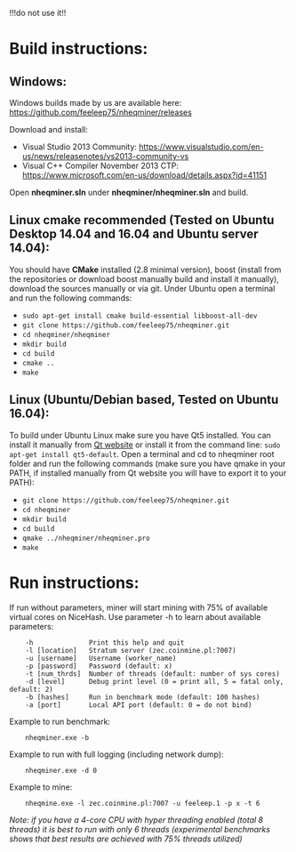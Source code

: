



!!!do not use it!!

# Build instructions:

## Windows:

Windows builds made by us are available here: https://github.com/feeleep75/nheqminer/releases

Download and install:
- Visual Studio 2013 Community: https://www.visualstudio.com/en-us/news/releasenotes/vs2013-community-vs
- Visual C++ Compiler November 2013 CTP: https://www.microsoft.com/en-us/download/details.aspx?id=41151

Open **nheqminer.sln** under **nheqminer/nheqminer.sln** and build.

## Linux cmake **recommended** (Tested on Ubuntu Desktop 14.04 and 16.04 and Ubuntu server 14.04):
You should have **CMake** installed (2.8 minimal version), boost (install from the repositories or download boost manually build and install it manually), download the sources manually or via git. 
Under Ubuntu open a terminal and run the following commands:
  - `sudo apt-get install cmake build-essential libboost-all-dev`
  - `git clone https://github.com/feeleep75/nheqminer.git`
  - `cd nheqminer/nheqminer`
  - `mkdir build`
  - `cd build`
  - `cmake ..`
  - `make`


## Linux (Ubuntu/Debian based, Tested on Ubuntu 16.04):
To build under Ubuntu Linux make sure you have Qt5 installed. You can install it manually from [Qt website](https://www.qt.io/) or install it from the command line: `sudo apt-get install qt5-default`.
Open a terminal and cd to nheqminer root folder and run the following commands (make sure you have qmake in your PATH, if installed manually from Qt website you will have to export it to your PATH):
  - `git clone https://github.com/feeleep75/nheqminer.git`
  - `cd nheqminer`
  - `mkdir build`
  - `cd build`
  - `qmake ../nheqminer/nheqminer.pro`
  - `make`
  

# Run instructions:

If run without parameters, miner will start mining with 75% of available virtual cores on NiceHash. Use parameter -h to learn about available parameters:

        -h              Print this help and quit
        -l [location]   Stratum server (zec.coinmine.pl:7007)
        -u [username]   Username (worker_name)
        -p [password]   Password (default: x)
        -t [num_thrds]  Number of threads (default: number of sys cores)
        -d [level]      Debug print level (0 = print all, 5 = fatal only, default: 2)
        -b [hashes]     Run in benchmark mode (default: 100 hashes)
        -a [port]       Local API port (default: 0 = do not bind)
        
Example to run benchmark:

        nheqminer.exe -b
        
Example to run with full logging (including network dump):

        nheqminer.exe -d 0
        
Example to mine:

        nheqmine.exe -l zec.coinmine.pl:7007 -u feeleep.1 -p x -t 6

<i>Note: if you have a 4-core CPU with hyper threading enabled (total 8 threads) it is best to run with only 6 threads (experimental benchmarks shows that best results are achieved with 75% threads utilized)</i>
